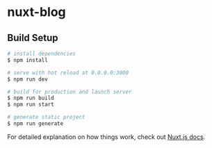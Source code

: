 # nuxt-blog

## Build Setup

```bash
# install dependencies
$ npm install

# serve with hot reload at 0.0.0.0:3000
$ npm run dev

# build for production and launch server
$ npm run build
$ npm run start

# generate static project
$ npm run generate
```

For detailed explanation on how things work, check out [Nuxt.js docs](https://nuxtjs.org).
